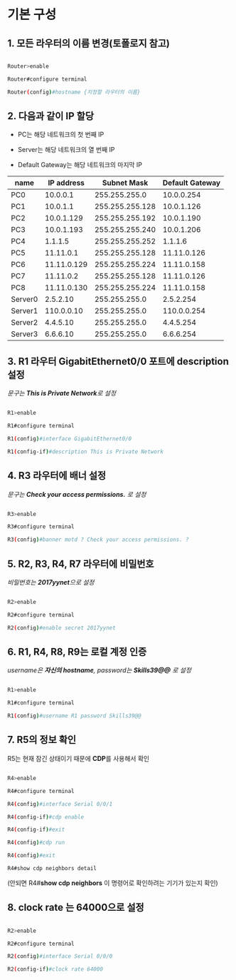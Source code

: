 # 기본 구성
## 1. 모든 라우터의 이름 변경(토폴로지 참고)
```bash

Router>enable

Router#configure terminal

Router(config)#hostname {지정할 라우터의 이름}
```
## 2. 다음과 같이 IP 할당

- PC는 해당 네트워크의 첫 번째 IP

- Server는 해당 네트워크의 열 번째 IP

- Default Gateway는 해당 네트워크의 마지막 IP

| name    | IP address  | Subnet Mask     | Default Gateway |
|---------|-------------|-----------------|-----------------|
| PC0     | 10.0.0.1    | 255.255.255.0   | 10.0.0.254      |
| PC1     | 10.0.1.1    | 255.255.255.128 | 10.0.1.126      |
| PC2     | 10.0.1.129  | 255.255.255.192 | 10.0.1.190      |
| PC3     | 10.0.1.193  | 255.255.255.240 | 10.0.1.206      |
| PC4     | 1.1.1.5     | 255.255.255.252 | 1.1.1.6         |
| PC5     | 11.11.0.1   | 255.255.255.128 | 11.11.0.126     |
| PC6     | 11.11.0.129 | 255.255.255.224 | 11.11.0.158     |
| PC7     | 11.11.0.2   | 255.255.255.128 | 11.11.0.126     |
| PC8     | 11.11.0.130 | 255.255.255.224 | 11.11.0.158     |
| Server0 | 2.5.2.10    | 255.255.255.0   | 2.5.2.254       |
| Server1 | 110.0.0.10  | 255.255.255.0   | 110.0.0.254     |
| Server2 | 4.4.5.10    | 255.255.255.0   | 4.4.5.254       |
| Server3 | 6.6.6.10    | 255.255.255.0   | 6.6.6.254       |

## 3. R1 라우터 GigabitEthernet0/0 포트에 description 설정

*문구는 **This is Private Network**로 설정*
```bash

R1>enable

R1#configure terminal

R1(config)#interface GigabitEthernet0/0

R1(config-if)#description This is Private Network
```

## 4. R3 라우터에 배너 설정
*문구는 **Check your access permissions.** 로 설정*
```bash

R3>enable

R3#configure terminal

R3(config)#banner motd ? Check your access permissions. ?
```
## 5. R2, R3, R4, R7 라우터에 비밀번호 
*비밀번호는 **2017yynet**으로 설정*
```bash

R2>enable

R2#configure terminal

R2(config)#enable secret 2017yynet
```
## 6. R1, R4, R8, R9는 로컬 계정 인증

*username은 **자신의 hostname**, password는 **Skills39@@** 로 설정*
```bash

R1>enable

R1#configure terminal

R1(config)#username R1 password Skills39@@
```
## 7. R5의 정보 확인
R5는 현재 잠긴 상태이기 때문에 **CDP**를 사용해서 확인
```bash

R4>enable

R4#configure terminal

R4(config)#interface Serial 0/0/1

R4(config-if)#cdp enable

R4(config-if)#exit

R4(config)#cdp run

R4(config)#exit

R4#show cdp neighbors detail
```
(안되면 R4#**show cdp neighbors** 이 명령어로 확인하려는 기기가 있는지 확인)

## 8. clock rate 는 64000으로 설정
```bash

R2>enable

R2#configure terminal

R2(config)#interface Serial 0/0/0

R2(config-if)#clock rate 64000
```
